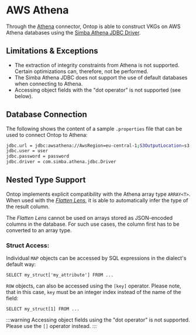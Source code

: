# AWS Athena

Through the [Athena](https://aws.amazon.com/athena/) connector, Ontop is able to construct VKGs on AWS Athena databases using the [Simba Athena JDBC Driver](https://docs.aws.amazon.com/athena/latest/ug/connect-with-jdbc.html).

## Limitations & Exceptions

- The extraction of integrity constraints from Athena is not supported. Certain optimizations can, therefore, not be performed.
- The Simba Athena JDBC does not support the use of default databases when connecting to Athena.
- Accessing object fields with the "dot operator" is not supported (see below).

## Database Connection

The following shows the content of a sample `.properties` file that can be used to connect Ontop to Athena:

```bash
jdbc.url = jdbc:awsathena://AwsRegion=eu-central-1;S3OutputLocation=s3://result-location
jdbc.user = user
jdbc.password = password
jdbc.driver = com.simba.athena.jdbc.Driver
```

## Nested Type Support

Ontop implements explicit compatibility with the Athena array type `ARRAY<T>`. When used with the [_Flatten Lens_](../guide/advanced/lenses.md#flattenlens), it is able to automatically infer the type of the result column.

The _Flatten Lens_ cannot be used on arrays stored as JSON-encoded columns in the database. For such use cases, the column first has to be converted to an array type.

### Struct Access:
 Individual `MAP` objects can be accessed by SQL expressions in the dialect's default way:
```
SELECT my_struct['my_attribute'] FROM ...
```

`ROW` objects, can also be accessed using the `[key]` operator. Please note, that in this case, `key` must be an integer index instead of the name of the field:
```
SELECT my_struct[1] FROM ...
```

:::warning
Accessing object fields using the "dot operator" is not supported. Please use the `[]` operator instead.
:::